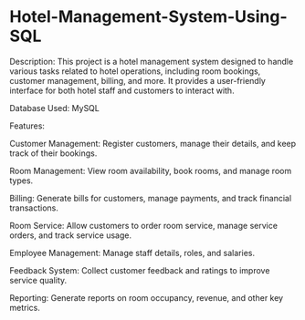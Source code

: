 # Hotel-Management-System-Using-SQL

Description:
This project is a hotel management system designed to handle various tasks related to hotel operations, including room bookings, customer management, billing, and more. It provides a user-friendly interface for both hotel staff and customers to interact with.

Database Used: MySQL

Features:

Customer Management: Register customers, manage their details, and keep track of their bookings.

Room Management: View room availability, book rooms, and manage room types.

Billing: Generate bills for customers, manage payments, and track financial transactions.

Room Service: Allow customers to order room service, manage service orders, and track service usage.

Employee Management: Manage staff details, roles, and salaries.

Feedback System: Collect customer feedback and ratings to improve service quality.

Reporting: Generate reports on room occupancy, revenue, and other key metrics.


